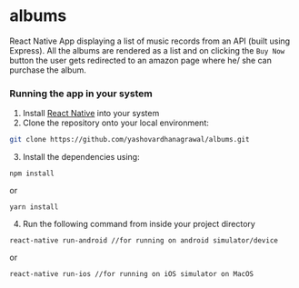 # albums

React Native App displaying a list of music records from an API (built using Express). All the albums are rendered as a list and on clicking the `Buy Now` button the user gets redirected to an amazon page where he/ she can purchase the album.

### Running the app in your system
1. Install [React Native](https://facebook.github.io/react-native/docs/getting-started.html) into your  system
2. Clone the repository onto your local environment:
```bash
git clone https://github.com/yashovardhanagrawal/albums.git
```
3. Install the dependencies using:
```
npm install
```
or
```
yarn install
```
4. Run the following command from inside your project directory
```
react-native run-android //for running on android simulator/device
```
or
```
react-native run-ios //for running on iOS simulator on MacOS
```
